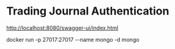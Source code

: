 # Trading Journal Authentication

<http://localhost:8080/swagger-ui/index.html>

docker run -p 27017:27017 --name mongo -d mongo
